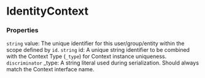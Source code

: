 # IdentityContext


### Properties
`string` value: The unique identifier for this user/group/entity within the scope defined by `id`.
`string` id: A unique string identifier to be combined with the Context Type (`_type`) 
for Context instance uniqueness.
`discriminator` _type: A string literal used during serialization. Should always match the Context interface name.


